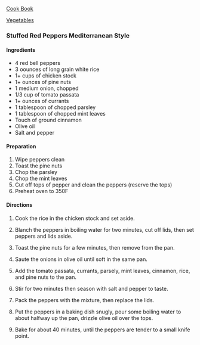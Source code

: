 [Cook Book](https://github.com/vmsmith/CookBook/blob/master/README.md)  

[Vegetables](https://github.com/vmsmith/CookBook/blob/master/vegetables.md)  

### Stuffed Red Peppers Mediterranean Style  

#### Ingredients 
* 4 red bell peppers 
* 3 oounces of long grain white rice
* 1+ cups of chicken stock
* 1+ ounces of pine nuts
* 1 medium onion, chopped
* 1/3 cup of tomato passata
* 1+ ounces of currants
* 1 tablespoon of chopped parsley
* 1 tablespoon of chopped mint leaves
* Touch of ground cinnamon
* Olive oil
* Salt and pepper

#### Preparation 
1. Wipe peppers clean 
2. Toast the pine nuts
3. Chop the parsley
4. Chop the mint leaves
5. Cut off tops of pepper and clean the peppers (reserve the tops)
6. Preheat oven to 350F 

#### Directions 
1. Cook the rice in the chicken stock and set aside.

2. Blanch the peppers in boiling water for two minutes, cut off lids, then set peppers and lids aside.

3. Toast the pine nuts for a few minutes, then remove from the pan.

4. Saute the onions in olive oil until soft in the same pan.

5. Add the tomato passata, currants, parsely, mint leaves, cinnamon, rice, and pine nuts to the pan. 

6. Stir for two minutes then season with salt and pepper to taste.

7. Pack the peppers with the mixture, then replace the lids.

8. Put the peppers in a baking dish snugly, pour some boiling water to about halfway up the pan, drizzle olive oil over the tops.

9. Bake for about 40 minutes, until the peppers are tender to a small knife point.

